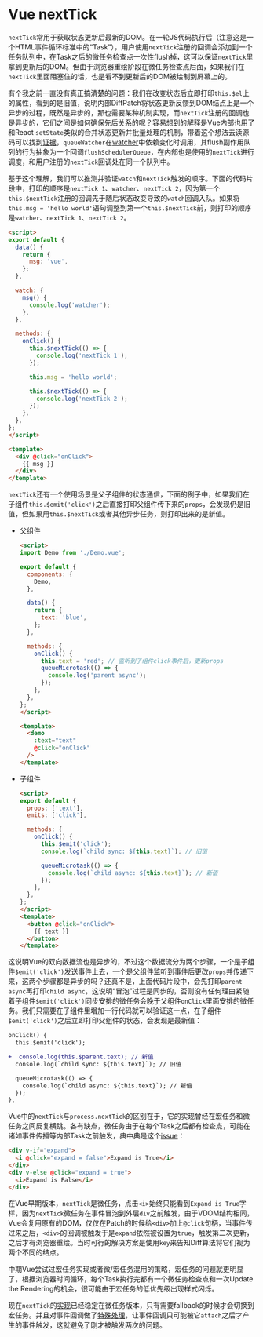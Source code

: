 # Vue nextTick

`nextTick`常用于获取状态更新后最新的DOM。在一轮JS代码执行后（注意这是一个HTML事件循环标准中的“Task”），用户使用`nextTick`注册的回调会添加到一个任务队列中，在Task之后的微任务检查点一次性flush掉，这可以保证`nextTick`里拿到更新后的DOM。但由于浏览器重绘阶段在微任务检查点后面，如果我们在`nextTick`里面阻塞住的话，也是看不到更新后的DOM被绘制到屏幕上的。

有个我之前一直没有真正搞清楚的问题：我们在改变状态后立即打印`this.$el`上的属性，看到的是旧值，说明内部DiffPatch将状态更新反馈到DOM结点上是一个异步的过程，既然是异步的，那也需要某种机制实现，而`nextTick`注册的回调也是异步的，它们之间是如何确保先后关系的呢？容易想到的解释是Vue内部也用了和React `setState`类似的合并状态更新并批量处理的机制，带着这个想法去读源码可以找到[证据](https://github.com/vuejs/vue/blob/7161176cd0dff10d65ab58e266018aff2660610f/src/core/observer/scheduler.ts#L166)，`queueWatcher`在[watcher](https://github.com/vuejs/vue/blob/7161176cd0dff10d65ab58e266018aff2660610f/src/core/observer/watcher.ts#L196)中依赖变化时调用，其flush副作用队列的行为抽象为一个回调`flushSchedulerQueue`，在内部也是使用的`nextTick`进行调度，和用户注册的`nextTick`回调处在同一个队列中。

基于这个理解，我们可以推测并验证`watch`和`nextTick`触发的顺序。下面的代码片段中，打印的顺序是`nextTick 1`、`watcher`、`nextTick 2`，因为第一个`this.$nextTick`注册的回调先于随后状态改变导致的`watch`回调入队。如果将`this.msg = 'hello world'`语句调整到第一个`this.$nextTick`前，则打印的顺序是`watcher`、`nextTick 1`、`nextTick 2`。

```html
<script>
export default {
  data() {
    return {
      msg: 'vue',
    };
  },

  watch: {
    msg() {
      console.log('watcher');
    },
  },

  methods: {
    onClick() {
      this.$nextTick(() => {
        console.log('nextTick 1');
      });

      this.msg = 'hello world';

      this.$nextTick(() => {
        console.log('nextTick 2');
      });
    },
  },
};
</script>

<template>
  <div @click="onClick">
    {{ msg }}
  </div>
</template>
```

`nextTick`还有一个使用场景是父子组件的状态通信，下面的例子中，如果我们在子组件`this.$emit('click')`之后直接打印父组件传下来的`props`，会发现仍是旧值，但如果用`this.$nextTick`或者其他异步任务，则打印出来的是新值。

*   父组件

    ```html
    <script>
    import Demo from './Demo.vue';

    export default {
      components: {
        Demo,
      },

      data() {
        return {
          text: 'blue',
        };
      },

      methods: {
        onClick() {
          this.text = 'red'; // 监听到子组件click事件后，更新props
          queueMicrotask(() => {
            console.log('parent async');
          });
        },
      },
    };
    </script>

    <template>
      <demo
        :text="text"
        @click="onClick"
      />
    </template>
    ```

*   子组件

    ```html
    <script>
    export default {
      props: ['text'],
      emits: ['click'],

      methods: {
        onClick() {
          this.$emit('click');
          console.log(`child sync: ${this.text}`); // 旧值

          queueMicrotask(() => {
            console.log(`child async: ${this.text}`); // 新值
          });
        },
      },
    };
    </script>
    <template>
      <button @click="onClick">
        {{ text }}
      </button>
    </template>
    ```

这说明Vue的双向数据流也是异步的，不过这个数据流分为两个步骤，一个是子组件`$emit('click')`发送事件上去，一个是父组件监听到事件后更改`props`并传递下来，这两个步骤都是异步的吗？还真不是，上面代码片段中，会先打印`parent async`再打印`child async`，这说明“冒泡”过程是同步的，否则没有任何理由紧随着子组件`$emit('click')`同步安排的微任务会晚于父组件`onClick`里面安排的微任务。我们只需要在子组件里增加一行代码就可以验证这一点，在子组件`$emit('click')`之后立即打印父组件的状态，会发现是最新值：

```diff
onClick() {
  this.$emit('click');

+  console.log(this.$parent.text); // 新值
  console.log(`child sync: ${this.text}`); // 旧值

  queueMicrotask(() => {
    console.log(`child async: ${this.text}`); // 新值
  });
},
```

Vue中的`nextTick`与`process.nextTick`的区别在于，它的实现曾经在宏任务和微任务之间反复横跳。各有缺点，微任务由于在每个Task之后都有检查点，可能在诸如事件传播等内部Task之前触发，典中典是这个[issue](https://github.com/vuejs/vue/issues/6566)：

```html
<div v-if="expand">
  <i @click="expand = false">Expand is True</i>
</div>
<div v-else @click="expand = true">
  <i>Expand is False</i>
</div>
```

在Vue早期版本，`nextTick`是微任务，点击`<i>`始终只能看到`Expand is True`字样，因为`nextTick`微任务在事件冒泡到外层`div`之前触发，由于VDOM结构相同，Vue会复用原有的DOM，仅仅在Patch的时候给`<div>`加上`@click`句柄，当事件传过来之后，`<div>`的回调被触发于是`expand`依然被设置为`true`，触发第二次更新，之后才有浏览器重绘。当时可行的解决方案是使用`key`来告知Diff算法将它们视为两个不同的结点。

中期Vue尝试过宏任务实现或者微/宏任务混用的策略，宏任务的问题就更明显了，根据浏览器时间循环，每个Task执行完都有一个微任务检查点和一次Update the Rendering的机会，很可能由于宏任务的低优先级出现样式闪烁。

现在`nextTick`的[实现](https://github.com/vuejs/vue/blob/main/src/core/util/next-tick.ts)已经稳定在微任务版本，只有需要fallback的时候才会切换到宏任务。并且对事件回调做了[特殊处理](https://github.com/vuejs/vue/blob/main/src/platforms/web/runtime/modules/events.ts#L56)，让事件回调只可能被它`attach`之后才产生的事件触发，这就避免了刚才被触发两次的问题。


